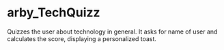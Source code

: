 # arby_TechQuizz
Quizzes the user about technology in general. It asks for name of user and calculates the score, displaying a personalized toast. 
